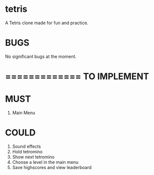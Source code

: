 tetris
======

A Tetris clone made for fun and practice.

BUGS
==========

No significant bugs at the moment.

=============
TO IMPLEMENT
=============

MUST
====
1. Main Menu

COULD
=====
1. Sound effects
2. Hold tetromino
3. Show next tetromino
4. Choose a level in the main menu
5. Save highscores and view leaderboard
